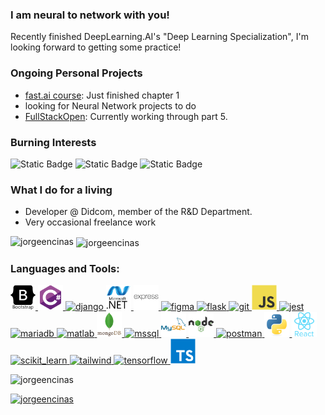 ### I am neural to network with you!
Recently finished DeepLearning.AI's "Deep Learning Specialization", I'm looking forward to getting some practice!

### Ongoing Personal Projects
- [fast.ai course](https://github.com/JorgeEncinas/fast.ai_book): Just finished chapter 1
- looking for Neural Network projects to do
- [FullStackOpen](https://github.com/JorgeEncinas/full_stack_open_2023): Currently working through part 5.

### Burning Interests
<div display="flex">
  <img alt="Static Badge" src="https://img.shields.io/badge/Pytorch-%230428c7?style=flat-square">
  <img alt="Static Badge" src="https://img.shields.io/badge/Machine%20Learning-%234113ad?style=flat-square">
  <img alt="Static Badge" src="https://img.shields.io/badge/Data%20Science-%23a14fe3?style=flat-square">
</div>

### What I do for a living
- Developer @ Didcom, member of the R&D Department.
- Very occasional freelance work

<p><img align="left"
    src="https://github-readme-stats.vercel.app/api/top-langs?username=jorgeencinas&show_icons=true&locale=en&layout=compact"
    alt="jorgeencinas" /></p>

<p>&nbsp;<img align="center"
    src="https://github-readme-stats.vercel.app/api?username=jorgeencinas&show_icons=true&locale=en"
    alt="jorgeencinas" /></p>

<h3 align="left">Languages and Tools:</h3>
<p align="left">
<a href="https://getbootstrap.com" target="_blank" rel="noreferrer">
    <img src="https://raw.githubusercontent.com/devicons/devicon/master/icons/bootstrap/bootstrap-plain-wordmark.svg"
        alt="bootstrap" width="40" height="40" />
</a>
<a href="https://www.w3schools.com/cs/" target="_blank" rel="noreferrer"> <img
        src="https://raw.githubusercontent.com/devicons/devicon/master/icons/csharp/csharp-original.svg"
        alt="csharp" width="40" height="40" /> </a> <a href="https://www.djangoproject.com/" target="_blank"
    rel="noreferrer"> <img src="https://cdn.worldvectorlogo.com/logos/django.svg" alt="django" width="40"
        height="40" /> </a> <a href="https://dotnet.microsoft.com/" target="_blank" rel="noreferrer"> <img
        src="https://raw.githubusercontent.com/devicons/devicon/master/icons/dot-net/dot-net-original-wordmark.svg"
        alt="dotnet" width="40" height="40" /> </a> <a href="https://expressjs.com" target="_blank"
    rel="noreferrer"> <img
        src="https://raw.githubusercontent.com/devicons/devicon/master/icons/express/express-original-wordmark.svg"
        alt="express" width="40" height="40" /> </a> <a href="https://www.figma.com/" target="_blank"
    rel="noreferrer"> <img src="https://www.vectorlogo.zone/logos/figma/figma-icon.svg" alt="figma" width="40"
        height="40" /> </a> <a href="https://flask.palletsprojects.com/" target="_blank" rel="noreferrer"> <img
        src="https://www.vectorlogo.zone/logos/pocoo_flask/pocoo_flask-icon.svg" alt="flask" width="40"
        height="40" /> </a> <a href="https://git-scm.com/" target="_blank" rel="noreferrer"> <img
        src="https://www.vectorlogo.zone/logos/git-scm/git-scm-icon.svg" alt="git" width="40" height="40" />
</a> <a href="https://developer.mozilla.org/en-US/docs/Web/JavaScript" target="_blank" rel="noreferrer"> <img
        src="https://raw.githubusercontent.com/devicons/devicon/master/icons/javascript/javascript-original.svg"
        alt="javascript" width="40" height="40" /> </a> <a href="https://jestjs.io" target="_blank"
    rel="noreferrer"> <img src="https://www.vectorlogo.zone/logos/jestjsio/jestjsio-icon.svg" alt="jest"
        width="40" height="40" /> </a> <a href="https://mariadb.org/" target="_blank" rel="noreferrer"> <img
        src="https://www.vectorlogo.zone/logos/mariadb/mariadb-icon.svg" alt="mariadb" width="40" height="40" />
</a> <a href="https://www.mathworks.com/" target="_blank" rel="noreferrer"> <img
        src="https://upload.wikimedia.org/wikipedia/commons/2/21/Matlab_Logo.png" alt="matlab" width="40"
        height="40" /> </a> <a href="https://www.mongodb.com/" target="_blank" rel="noreferrer"> <img
        src="https://raw.githubusercontent.com/devicons/devicon/master/icons/mongodb/mongodb-original-wordmark.svg"
        alt="mongodb" width="40" height="40" /> </a> <a href="https://www.microsoft.com/en-us/sql-server"
    target="_blank" rel="noreferrer"> <img
        src="https://www.svgrepo.com/show/303229/microsoft-sql-server-logo.svg" alt="mssql" width="40"
        height="40" /> </a> <a href="https://www.mysql.com/" target="_blank" rel="noreferrer"> <img
        src="https://raw.githubusercontent.com/devicons/devicon/master/icons/mysql/mysql-original-wordmark.svg"
        alt="mysql" width="40" height="40" /> </a> <a href="https://nodejs.org" target="_blank"
    rel="noreferrer"> <img
        src="https://raw.githubusercontent.com/devicons/devicon/master/icons/nodejs/nodejs-original-wordmark.svg"
        alt="nodejs" width="40" height="40" /> </a> <a href="https://postman.com" target="_blank"
    rel="noreferrer"> <img src="https://www.vectorlogo.zone/logos/getpostman/getpostman-icon.svg" alt="postman"
        width="40" height="40" /> </a> <a href="https://www.python.org" target="_blank" rel="noreferrer"> <img
        src="https://raw.githubusercontent.com/devicons/devicon/master/icons/python/python-original.svg"
        alt="python" width="40" height="40" /> </a> <a href="https://reactjs.org/" target="_blank"
    rel="noreferrer"> <img
        src="https://raw.githubusercontent.com/devicons/devicon/master/icons/react/react-original-wordmark.svg"
        alt="react" width="40" height="40" /> </a> <a href="https://scikit-learn.org/" target="_blank"
    rel="noreferrer"> <img src="https://upload.wikimedia.org/wikipedia/commons/0/05/Scikit_learn_logo_small.svg"
        alt="scikit_learn" width="40" height="40" /> </a> <a href="https://tailwindcss.com/" target="_blank"
    rel="noreferrer"> <img src="https://www.vectorlogo.zone/logos/tailwindcss/tailwindcss-icon.svg"
        alt="tailwind" width="40" height="40" /> </a> <a href="https://www.tensorflow.org" target="_blank"
    rel="noreferrer"> <img src="https://www.vectorlogo.zone/logos/tensorflow/tensorflow-icon.svg"
        alt="tensorflow" width="40" height="40" /> </a> <a href="https://www.typescriptlang.org/"
    target="_blank" rel="noreferrer"> <img
        src="https://raw.githubusercontent.com/devicons/devicon/master/icons/typescript/typescript-original.svg"
        alt="typescript" width="40" height="40" /> </a>
</p>

<p align="left"> <img
        src="https://komarev.com/ghpvc/?username=jorgeencinas&label=Profile%20views&color=0e75b6&style=flat"
        alt="jorgeencinas" /> </p>


<p align="left"> <a href="https://github.com/ryo-ma/github-profile-trophy"><img
            src="https://github-profile-trophy.vercel.app/?username=jorgeencinas" alt="jorgeencinas" /></a> </p>


